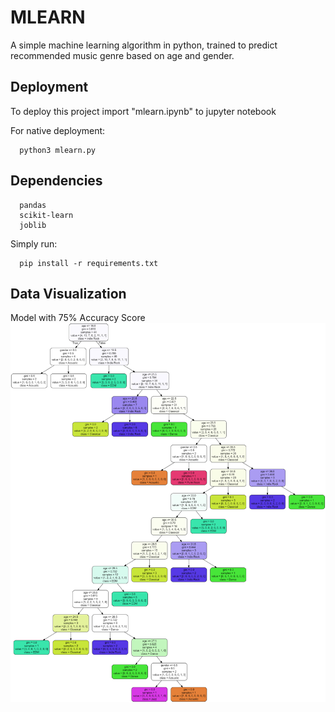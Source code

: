 
# MLEARN

A simple machine learning algorithm in python, trained to predict recommended music genre based on age and gender.

## Deployment

To deploy this project import "mlearn.ipynb" to jupyter notebook

For native deployment:
```
  python3 mlearn.py
```

## Dependencies
```
  pandas
  scikit-learn
  joblib
```
Simply run:
```
  pip install -r requirements.txt
```
## Data Visualization
Model with 75% Accuracy Score
![](graphviz.png)